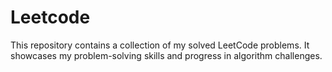 # Leetcode
This repository contains a collection of my solved LeetCode problems. It showcases my problem-solving skills and progress in algorithm challenges.
